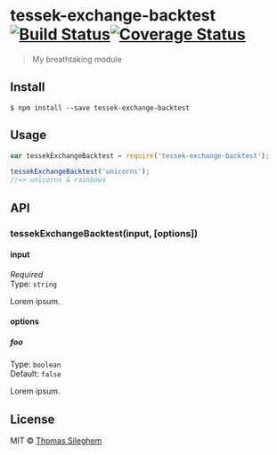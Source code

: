 # tessek-exchange-backtest [![Build Status](https://travis-ci.org/mastilver/tessek-exchange-backtest.svg?branch=master)](https://travis-ci.org/mastilver/tessek-exchange-backtest)[![Coverage Status](https://coveralls.io/repos/mastilver/tessek-exchange-backtest/badge.svg?branch=master&service=github)](https://coveralls.io/github/mastilver/tessek-exchange-backtest?branch=master)

> My breathtaking module


## Install

```
$ npm install --save tessek-exchange-backtest
```


## Usage

```js
var tessekExchangeBacktest = require('tessek-exchange-backtest');

tessekExchangeBacktest('unicorns');
//=> unicorns & rainbows
```


## API

### tessekExchangeBacktest(input, [options])

#### input

*Required*  
Type: `string`

Lorem ipsum.

#### options

##### foo

Type: `boolean`  
Default: `false`

Lorem ipsum.


## License

MIT © [Thomas Sileghem](https://github.com/mastilver)
